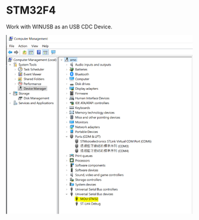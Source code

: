 # STM32F4
Work with WINUSB as an USB CDC Device.

![image](https://github.com/MouChiaHung/STM32F4/blob/master/UniveralSerialDevicesNode.PNG)
